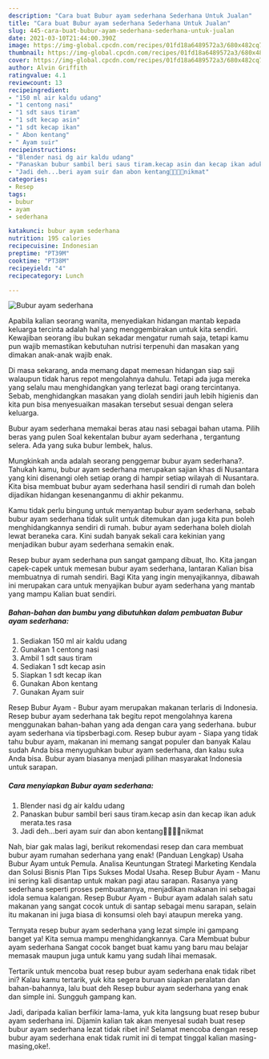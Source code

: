 ```yaml
---
description: "Cara buat Bubur ayam sederhana Sederhana Untuk Jualan"
title: "Cara buat Bubur ayam sederhana Sederhana Untuk Jualan"
slug: 445-cara-buat-bubur-ayam-sederhana-sederhana-untuk-jualan
date: 2021-03-10T21:44:00.390Z
image: https://img-global.cpcdn.com/recipes/01fd18a6489572a3/680x482cq70/bubur-ayam-sederhana-foto-resep-utama.jpg
thumbnail: https://img-global.cpcdn.com/recipes/01fd18a6489572a3/680x482cq70/bubur-ayam-sederhana-foto-resep-utama.jpg
cover: https://img-global.cpcdn.com/recipes/01fd18a6489572a3/680x482cq70/bubur-ayam-sederhana-foto-resep-utama.jpg
author: Alvin Griffith
ratingvalue: 4.1
reviewcount: 13
recipeingredient:
- "150 ml air kaldu udang"
- "1 centong nasi"
- "1 sdt saus tiram"
- "1 sdt kecap asin"
- "1 sdt kecap ikan"
- " Abon kentang"
- " Ayam suir"
recipeinstructions:
- "Blender nasi dg air kaldu udang"
- "Panaskan bubur sambil beri saus tiram.kecap asin dan kecap ikan aduk merata.tes rasa"
- "Jadi deh...beri ayam suir dan abon kentang🤗🤤🤤🤤nikmat"
categories:
- Resep
tags:
- bubur
- ayam
- sederhana

katakunci: bubur ayam sederhana 
nutrition: 195 calories
recipecuisine: Indonesian
preptime: "PT39M"
cooktime: "PT38M"
recipeyield: "4"
recipecategory: Lunch

---
```



![Bubur ayam sederhana](https://img-global.cpcdn.com/recipes/01fd18a6489572a3/680x482cq70/bubur-ayam-sederhana-foto-resep-utama.jpg)

Apabila kalian seorang wanita, menyediakan hidangan mantab kepada keluarga tercinta adalah hal yang menggembirakan untuk kita sendiri. Kewajiban seorang ibu bukan sekadar mengatur rumah saja, tetapi kamu pun wajib memastikan kebutuhan nutrisi terpenuhi dan masakan yang dimakan anak-anak wajib enak.

Di masa  sekarang, anda memang dapat memesan hidangan siap saji walaupun tidak harus repot mengolahnya dahulu. Tetapi ada juga mereka yang selalu mau menghidangkan yang terlezat bagi orang tercintanya. Sebab, menghidangkan masakan yang diolah sendiri jauh lebih higienis dan kita pun bisa menyesuaikan masakan tersebut sesuai dengan selera keluarga. 

Bubur ayam sederhana memakai beras atau nasi sebagai bahan utama. Pilih beras yang pulen Soal kekentalan bubur ayam sederhana , tergantung selera. Ada yang suka bubur lembek, halus.

Mungkinkah anda adalah seorang penggemar bubur ayam sederhana?. Tahukah kamu, bubur ayam sederhana merupakan sajian khas di Nusantara yang kini disenangi oleh setiap orang di hampir setiap wilayah di Nusantara. Kita bisa membuat bubur ayam sederhana hasil sendiri di rumah dan boleh dijadikan hidangan kesenanganmu di akhir pekanmu.

Kamu tidak perlu bingung untuk menyantap bubur ayam sederhana, sebab bubur ayam sederhana tidak sulit untuk ditemukan dan juga kita pun boleh menghidangkannya sendiri di rumah. bubur ayam sederhana boleh diolah lewat beraneka cara. Kini sudah banyak sekali cara kekinian yang menjadikan bubur ayam sederhana semakin enak.

Resep bubur ayam sederhana pun sangat gampang dibuat, lho. Kita jangan capek-capek untuk memesan bubur ayam sederhana, lantaran Kalian bisa membuatnya di rumah sendiri. Bagi Kita yang ingin menyajikannya, dibawah ini merupakan cara untuk menyajikan bubur ayam sederhana yang mantab yang mampu Kalian buat sendiri.

<!--inarticleads1-->

##### Bahan-bahan dan bumbu yang dibutuhkan dalam pembuatan Bubur ayam sederhana:

1. Sediakan 150 ml air kaldu udang
1. Gunakan 1 centong nasi
1. Ambil 1 sdt saus tiram
1. Sediakan 1 sdt kecap asin
1. Siapkan 1 sdt kecap ikan
1. Gunakan  Abon kentang
1. Gunakan  Ayam suir


Resep Bubur Ayam - Bubur ayam merupakan makanan terlaris di Indonesia. Resep bubur ayam sederhana tak begitu repot mengolahnya karena menggunakan bahan-bahan yang ada dengan cara yang sederhana. bubur ayam sederhana via tipsberbagi.com. Resep bubur ayam - Siapa yang tidak tahu bubur ayam, makanan ini memang sangat populer dan banyak Kalau sudah Anda bisa menyuguhkan bubur ayam sederhana, dan kalau suka Anda bisa. Bubur ayam biasanya menjadi pilihan masyarakat Indonesia untuk sarapan. 

<!--inarticleads2-->

##### Cara menyiapkan Bubur ayam sederhana:

1. Blender nasi dg air kaldu udang
1. Panaskan bubur sambil beri saus tiram.kecap asin dan kecap ikan aduk merata.tes rasa
1. Jadi deh...beri ayam suir dan abon kentang🤗🤤🤤🤤nikmat


Nah, biar gak malas lagi, berikut rekomendasi resep dan cara membuat bubur ayam rumahan sederhana yang enak! (Panduan Lengkap) Usaha Bubur Ayam untuk Pemula. Analisa Keuntungan Strategi Marketing Kendala dan Solusi Bisnis Plan Tips Sukses Modal Usaha. Resep Bubur Ayam - Manu ini sering kali disantap untuk makan pagi atau sarapan. Rasanya yang sederhana seperti proses pembuatannya, menjadikan makanan ini sebagai idola semua kalangan. Resep Bubur Ayam - Bubur ayam adalah salah satu makanan yang sangat cocok untuk di santap sebagai menu sarapan, selain itu makanan ini juga biasa di konsumsi oleh bayi ataupun mereka yang. 

Ternyata resep bubur ayam sederhana yang lezat simple ini gampang banget ya! Kita semua mampu menghidangkannya. Cara Membuat bubur ayam sederhana Sangat cocok banget buat kamu yang baru mau belajar memasak maupun juga untuk kamu yang sudah lihai memasak.

Tertarik untuk mencoba buat resep bubur ayam sederhana enak tidak ribet ini? Kalau kamu tertarik, yuk kita segera buruan siapkan peralatan dan bahan-bahannya, lalu buat deh Resep bubur ayam sederhana yang enak dan simple ini. Sungguh gampang kan. 

Jadi, daripada kalian berfikir lama-lama, yuk kita langsung buat resep bubur ayam sederhana ini. Dijamin kalian tak akan menyesal sudah buat resep bubur ayam sederhana lezat tidak ribet ini! Selamat mencoba dengan resep bubur ayam sederhana enak tidak rumit ini di tempat tinggal kalian masing-masing,oke!.

